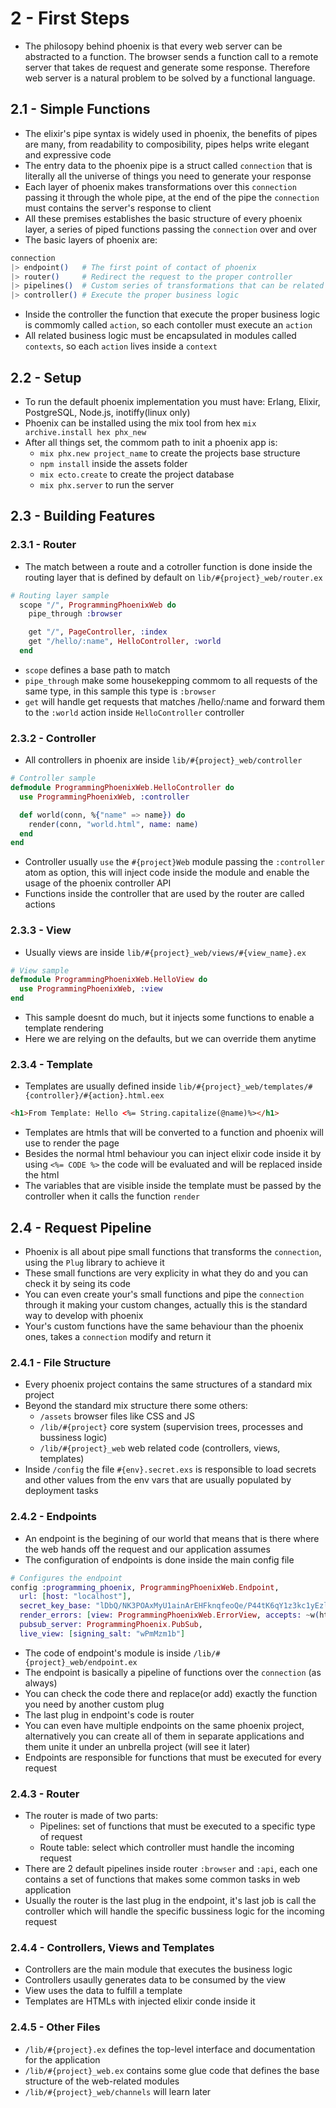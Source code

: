 # 2 - First Steps

- The philosopy behind phoenix is that every web server can be abstracted to a function. The browser sends a function call to a remote server that takes de request and generate some response. Therefore web server is a natural problem to be solved by a functional language.

## 2.1 - Simple Functions

- The elixir's pipe syntax is widely used in phoenix, the benefits of pipes are many, from readability to composibility, pipes helps write elegant and expressive code
- The entry data to the phoenix pipe is a struct called `connection` that is literally all the universe of things you need to generate your response
- Each layer of phoenix makes transformations over this `connection` passing it through the whole pipe, at the end of the pipe the `connection` must contains the server's response to client
- All these premises establishes the basic structure of every phoenix layer, a series of piped functions passing the `connection` over and over
- The basic layers of phoenix are:

```elixir
connection
|> endpoint()   # The first point of contact of phoenix
|> router()     # Redirect the request to the proper controller
|> pipelines()  # Custom series of transformations that can be related to specific connection's properties
|> controller() # Execute the proper business logic
```

- Inside the controller the function that execute the proper business logic is commomly called `action`, so each contoller must execute an `action`
- All related business logic must be encapsulated in modules called `contexts`, so each `action` lives inside a `context`

## 2.2 - Setup

- To run the default phoenix implementation you must have: Erlang, Elixir, PostgreSQL, Node.js, inotiffy(linux only)
- Phoenix can be installed using the mix tool from hex `mix archive.install hex phx_new`
- After all things set, the commom path to init a phoenix app is:
  - `mix phx.new project_name` to create the projects base structure
  - `npm install` inside the assets folder
  - `mix ecto.create` to create the project database
  - `mix phx.server` to run the server

## 2.3 - Building Features

### 2.3.1 - Router

- The match between a route and a cotroller function is done inside the routing layer that is defined by default on `lib/#{project}_web/router.ex`

```elixir
# Routing layer sample
  scope "/", ProgrammingPhoenixWeb do
    pipe_through :browser

    get "/", PageController, :index
    get "/hello/:name", HelloController, :world
  end
```

- `scope` defines a base path to match
- `pipe_through` make some housekepping commom to all requests of the same type, in this sample this type is `:browser`
- `get` will handle get requests that matches /hello/:name and forward them to the `:world` action inside `HelloController` controller

### 2.3.2 - Controller

- All controllers in phoenix are inside `lib/#{project}_web/controller`

```elixir
# Controller sample
defmodule ProgrammingPhoenixWeb.HelloController do
  use ProgrammingPhoenixWeb, :controller

  def world(conn, %{"name" => name}) do
    render(conn, "world.html", name: name)
  end
end
```

- Controller usually `use` the `#{project}Web` module passing the `:controller` atom as option, this will inject code inside the module and enable the usage of the phoenix controller API
- Functions inside the controller that are used by the router are called actions

### 2.3.3 - View

- Usually views are inside `lib/#{project}_web/views/#{view_name}.ex`

```elixir
# View sample
defmodule ProgrammingPhoenixWeb.HelloView do
  use ProgrammingPhoenixWeb, :view
end
```

- This sample doesnt do much, but it injects some functions to enable a template rendering
- Here we are relying on the defaults, but we can override them anytime

### 2.3.4 - Template

- Templates are usually defined inside `lib/#{project}_web/templates/#{controller}/#{action}.html.eex`

```html
<h1>From Template: Hello <%= String.capitalize(@name)%></h1>
```

- Templates are htmls that will be converted to a function and phoenix will use to render the page
- Besides the normal html behaviour you can inject elixir code inside it by using `<%= CODE %>` the code will be evaluated and will be replaced inside the html
- The variables that are visible inside the template must be passed by the controller when it calls the function `render`

## 2.4 - Request Pipeline

- Phoenix is all about pipe small functions that transforms the `connection`, using the `Plug` library to achieve it
- These small functions are very explicity in what they do and you can check it by seing its code
- You can even create your's small functions and pipe the `connection` through it making your custom changes, actually this is the standard way to develop with phoenix
- Your's custom functions have the same behaviour than the phoenix ones, takes a `connection` modify and return it

### 2.4.1 - File Structure

- Every phoenix project contains the same structures of a standard mix project
- Beyond the standard mix structure there some others:
  - `/assets` browser files like CSS and JS
  - `/lib/#{project}` core system (supervision trees, processes and bussiness logic)
  - `/lib/#{project}_web` web related code (controllers, views, templates)
- Inside `/config` the file `#{env}.secret.exs` is responsible to load secrets and other values from the env vars that are usually populated by deployment tasks

### 2.4.2 - Endpoints

- An endpoint is the begining of our world that means that is there where the web hands off the request and our application assumes
- The configuration of endpoints is done inside the main config file

```elixir
# Configures the endpoint
config :programming_phoenix, ProgrammingPhoenixWeb.Endpoint,
  url: [host: "localhost"],
  secret_key_base: "lDbQ/NK3POAxMyU1ainArEHFknqfeoQe/P44tK6qY1z3kc1yEzl1gT8ARVDaelgf",
  render_errors: [view: ProgrammingPhoenixWeb.ErrorView, accepts: ~w(html json), layout: false],
  pubsub_server: ProgrammingPhoenix.PubSub,
  live_view: [signing_salt: "wPmMzm1b"]

```

- The code of endpoint's module is inside `/lib/#{project}_web/endpoint.ex`
- The endpoint is basically a pipeline of functions over the `connection` (as always)
- You can check the code there and replace(or add) exactly the function you need by another custom plug
- The last plug in endpoint's code is router
- You can even have multiple endpoints on the same phoenix project, alternatively you can create all of them in separate applications and them unite it under an unbrella project (will see it later)
- Endpoints are responsible for functions that must be executed for every request

### 2.4.3 - Router

- The router is made of two parts:
  - Pipelines: set of functions that must be executed to a specific type of request
  - Route table: select which controller must handle the incoming request
- There are 2 default pipelines inside router `:browser` and `:api`, each one contains a set of functions that makes some common tasks in web application
- Usually the router is the last plug in the endpoint, it's last job is call the controller which will handle the specific bussiness logic for the incoming request

### 2.4.4 - Controllers, Views and Templates

- Controllers are the main module that executes the business logic
- Controllers usaully generates data to be consumed by the view
- View uses the data to fulfill a template
- Templates are HTMLs with injected elixir conde inside it

### 2.4.5 - Other Files

- `/lib/#{project}.ex` defines the top-level interface and documentation for the application
- `/lib/#{project}_web.ex` contains some glue code that defines the base structure of the web-related modules
- `/lib/#{project}_web/channels` will learn later
